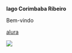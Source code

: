 **Iago Corimbaba Ribeiro**

Bem-vindo

[alura](alura.com.br)

![](https://media.tenor.com/d5_uuo8YBmUAAAAd/got-birthday.gif) 
